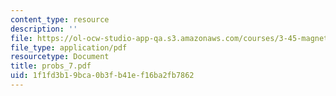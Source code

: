 ```yaml
---
content_type: resource
description: ''
file: https://ol-ocw-studio-app-qa.s3.amazonaws.com/courses/3-45-magnetic-materials-spring-2004/1f1fd3b19bca0b3fb41ef16ba2fb7862_probs_7.pdf
file_type: application/pdf
resourcetype: Document
title: probs_7.pdf
uid: 1f1fd3b1-9bca-0b3f-b41e-f16ba2fb7862
---
```


